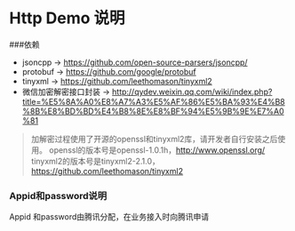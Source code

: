Http Demo 说明
====================

###依赖
+ jsoncpp -> https://github.com/open-source-parsers/jsoncpp/
+ protobuf -> https://github.com/google/protobuf
+ tinyxml -> https://github.com/leethomason/tinyxml2
+ 微信加密解密接口封装 -> http://qydev.weixin.qq.com/wiki/index.php?title=%E5%8A%A0%E8%A7%A3%E5%AF%86%E5%BA%93%E4%B8%8B%E8%BD%BD%E4%B8%8E%E8%BF%94%E5%9B%9E%E7%A0%81
> 加解密过程使用了开源的openssl和tinyxml2库，请开发者自行安装之后使用。
> openssl的版本号是openssl-1.0.1h，http://www.openssl.org/
> tinyxml2的版本号是tinyxml2-2.1.0，https://github.com/leethomason/tinyxml2

### Appid和password说明
Appid 和password由腾讯分配，在业务接入时向腾讯申请

